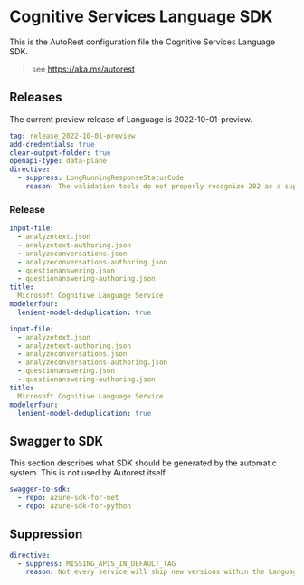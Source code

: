 # Cognitive Services Language SDK

This is the AutoRest configuration file the Cognitive Services Language SDK.

> see https://aka.ms/autorest

## Releases

The current preview release of Language is 2022-10-01-preview.

<!-- The current stable release of Language is 2022-05-01. -->

```yaml
tag: release_2022-10-01-preview
add-credentials: true
clear-output-folder: true
openapi-type: data-plane
directive:
  - suppress: LongRunningResponseStatusCode
    reason: The validation tools do not properly recognize 202 as a supported response code.
```

### Release

``` yaml $(tag) == 'release_2022-10-01-preview'
input-file:
  - analyzetext.json
  - analyzetext-authoring.json
  - analyzeconversations.json
  - analyzeconversations-authoring.json
  - questionanswering.json
  - questionanswering-authoring.json
title:
  Microsoft Cognitive Language Service
modelerfour:
  lenient-model-deduplication: true
```

``` yaml $(tag) == 'release_2022-07-01-preview'
input-file:
  - analyzetext.json
  - analyzetext-authoring.json
  - analyzeconversations.json
  - analyzeconversations-authoring.json
  - questionanswering.json
  - questionanswering-authoring.json
title:
  Microsoft Cognitive Language Service
modelerfour:
  lenient-model-deduplication: true
```

## Swagger to SDK

This section describes what SDK should be generated by the automatic system.
This is not used by Autorest itself.

``` yaml $(swagger-to-sdk)
swagger-to-sdk:
  - repo: azure-sdk-for-net
  - repo: azure-sdk-for-python
```

## Suppression

``` yaml
directive:
  - suppress: MISSING_APIS_IN_DEFAULT_TAG
    reason: Not every service will ship new versions within the Language pillar.
```
